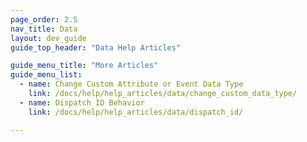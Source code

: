 ```yaml
---
page_order: 2.5
nav_title: Data
layout: dev_guide
guide_top_header: "Data Help Articles"

guide_menu_title: "More Articles"
guide_menu_list:
  - name: Change Custom Attribute or Event Data Type
    link: /docs/help/help_articles/data/change_custom_data_type/
  - name: Dispatch ID Behavior
    link: /docs/help/help_articles/data/dispatch_id/

---
```

